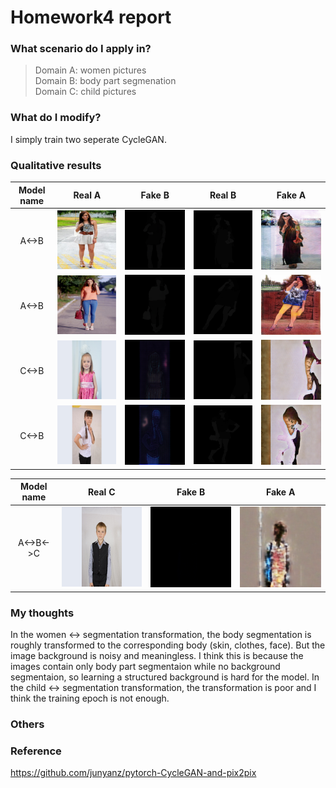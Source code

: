 # Homework4 report

### What scenario do I apply in?

>Domain A: women pictures   
>Domain B: body part segmenation  
>Domain C: child pictures    

### What do I modify? 

I simply train two seperate CycleGAN.

### Qualitative results
| Model name | Real A | Fake B | Real B | Fake A |
| :--------: | :----: | :----: | :----: | :----: |
| A<->B | ![](AB/1a.png) | ![](AB/1b.png) | ![](BA/1b.png) | ![](BA/1a.png) |
| A<->B | ![](AB/2a.png) | ![](AB/2b.png) | ![](BA/2b.png) | ![](BA/2a.png) |
| C<->B | ![](CB/1c.png) | ![](CB/1b.png) | ![](BC/1b.png) | ![](BC/1c.png) |
| C<->B | ![](CB/2c.png) | ![](CB/2b.png) | ![](BC/2b.png) | ![](BC/2c.png) |

| Model name | Real C | Fake B | Fake A |
| :--------: | :----: | :----: | :----: |
| A<->B<->C | ![](CBA/c.png) | ![](CBA/b.png) | ![](CBA/a.png) |


### My thoughts 

In the women <-> segmentation transformation, the body segmentation is roughly transformed to the corresponding body (skin, clothes, face). But the image background is noisy and meaningless. I think this is because the images contain only body part segmentaion while no background segmentaion, so learning a structured background is hard for the model. In the child <-> segmentation transformation, the transformation is poor and I think the training epoch is not enough. 

### Others

### Reference
https://github.com/junyanz/pytorch-CycleGAN-and-pix2pix
